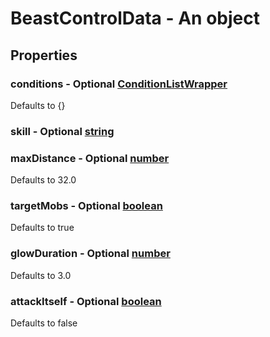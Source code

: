 

# BeastControlData - An object



## Properties



### conditions - Optional [ConditionListWrapper](ConditionListWrapper)



Defaults to {}



### skill - Optional [string](string)



### maxDistance - Optional [number](number)



Defaults to 32.0



### targetMobs - Optional [boolean](boolean)



Defaults to true



### glowDuration - Optional [number](number)



Defaults to 3.0



### attackItself - Optional [boolean](boolean)



Defaults to false

